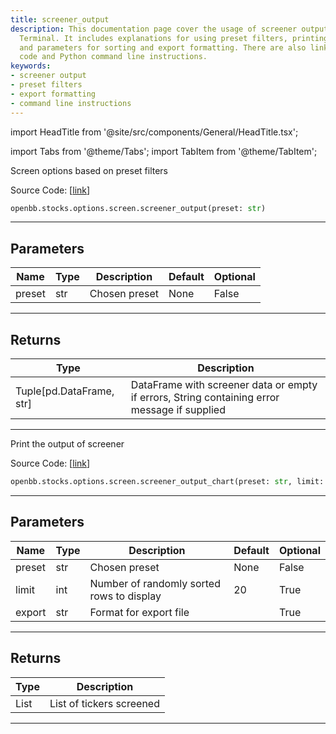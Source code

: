 ```yaml
---
title: screener_output
description: This documentation page cover the usage of screener output for OpenBB
  Terminal. It includes explanations for using preset filters, printing the output,
  and parameters for sorting and export formatting. There are also links to the source
  code and Python command line instructions.
keywords:
- screener output
- preset filters
- export formatting
- command line instructions
---
```


import HeadTitle from '@site/src/components/General/HeadTitle.tsx';

<HeadTitle title="stocks.options.screen.screener_output - Reference | OpenBB SDK Docs" />

import Tabs from '@theme/Tabs';
import TabItem from '@theme/TabItem';

<Tabs>
<TabItem value="model" label="Model" default>

Screen options based on preset filters

Source Code: [[link](https://github.com/OpenBB-finance/OpenBB/tree/main/openbb_terminal/stocks/options/screen/syncretism_model.py#L159)]

```python
openbb.stocks.options.screen.screener_output(preset: str)
```

---

## Parameters

| Name | Type | Description | Default | Optional |
| ---- | ---- | ----------- | ------- | -------- |
| preset | str | Chosen preset | None | False |


---

## Returns

| Type | Description |
| ---- | ----------- |
| Tuple[pd.DataFrame, str] | DataFrame with screener data or empty if errors, String containing error message if supplied |
---

</TabItem>
<TabItem value="view" label="Chart">

Print the output of screener

Source Code: [[link](https://github.com/OpenBB-finance/OpenBB/tree/main/openbb_terminal/stocks/options/screen/syncretism_view.py#L60)]

```python
openbb.stocks.options.screen.screener_output_chart(preset: str, limit: int = 20, export: str = "")
```

---

## Parameters

| Name | Type | Description | Default | Optional |
| ---- | ---- | ----------- | ------- | -------- |
| preset | str | Chosen preset | None | False |
| limit | int | Number of randomly sorted rows to display | 20 | True |
| export | str | Format for export file |  | True |


---

## Returns

| Type | Description |
| ---- | ----------- |
| List | List of tickers screened |
---

</TabItem>
</Tabs>
